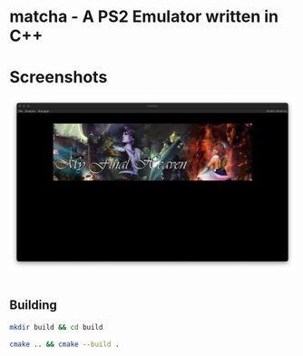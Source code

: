 # matcha - A PS2 Emulator written in C++

# Screenshots
<img src="images/demo2a.png" width="640" alt="demo2a" />&nbsp;

## Building
```sh
mkdir build && cd build
```

```sh
cmake .. && cmake --build .
```
